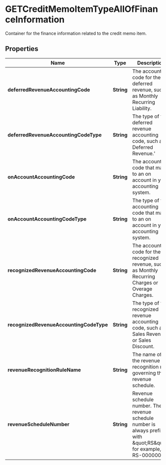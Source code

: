 

# GETCreditMemoItemTypeAllOfFinanceInformation

Container for the finance information related to the credit memo item. 

## Properties

| Name | Type | Description | Notes |
|------------ | ------------- | ------------- | -------------|
|**deferredRevenueAccountingCode** | **String** | The accounting code for the deferred revenue, such as Monthly Recurring Liability.  |  [optional] |
|**deferredRevenueAccountingCodeType** | **String** | The type of the deferred revenue accounting code, such as Deferred Revenue.&#39;  |  [optional] |
|**onAccountAccountingCode** | **String** | The accounting code that maps to an on account in your accounting system.  |  [optional] |
|**onAccountAccountingCodeType** | **String** | The type of the accounting code that maps to an on account in your accounting system.  |  [optional] |
|**recognizedRevenueAccountingCode** | **String** | The accounting code for the recognized revenue, such as Monthly Recurring Charges or Overage Charges.  |  [optional] |
|**recognizedRevenueAccountingCodeType** | **String** | The type of the recognized revenue accounting code, such as Sales Revenue or Sales Discount.  |  [optional] |
|**revenueRecognitionRuleName** | **String** | The name of the revenue recognition rule governing the revenue schedule.  |  [optional] |
|**revenueScheduleNumber** | **String** | Revenue schedule number. The revenue schedule number is always prefixed with \&quot;RS\&quot;, for example, RS-00000001.  |  [optional] |



